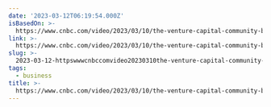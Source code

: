 ```yaml
---
date: '2023-03-12T06:19:54.000Z'
isBasedOn: >-
  https://www.cnbc.com/video/2023/03/10/the-venture-capital-community-basically-created-a-run-on-svb-says-unlimited-ceo-bob-elliott.html?__source=flipboard
link: >-
  https://www.cnbc.com/video/2023/03/10/the-venture-capital-community-basically-created-a-run-on-svb-says-unlimited-ceo-bob-elliott.html?__source=flipboard
slug: >-
  2023-03-12-httpswwwcnbccomvideo20230310the-venture-capital-community-basically-created-a-run-on-svb-says-unlimited-ceo-bob-elliotthtmlsourceflipboard
tags:
  - business
title: >-
  https://www.cnbc.com/video/2023/03/10/the-venture-capital-community-basically-created-a-run-on-svb-says-unlimited-ceo-bob-elliott.html?__source=flipboard
---
```


